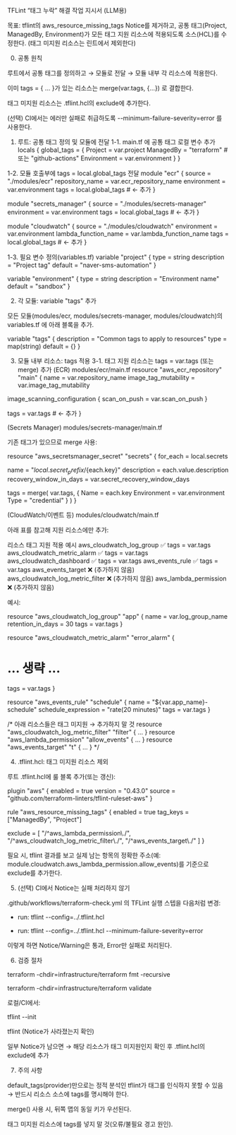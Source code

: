 TFLint “태그 누락” 해결 작업 지시서 (LLM용)

목표:
tflint의 aws_resource_missing_tags Notice를 제거하고, 공통 태그(Project, ManagedBy, Environment)가 모든 태그 지원 리소스에 적용되도록 소스(HCL)를 수정한다.
(태그 미지원 리소스는 린트에서 제외한다)

0) 공통 원칙

루트에서 공통 태그를 정의하고 → 모듈로 전달 → 모듈 내부 각 리소스에 적용한다.

이미 tags = { ... }가 있는 리소스는 merge(var.tags, {...}) 로 결합한다.

태그 미지원 리소스는 .tflint.hcl의 exclude에 추가한다.

(선택) CI에서는 에러만 실패로 취급하도록 --minimum-failure-severity=error 를 사용한다.

1) 루트: 공통 태그 정의 및 모듈에 전달
1-1. main.tf 에 공통 태그 로컬 변수 추가
locals {
  global_tags = {
    Project     = var.project
    ManagedBy   = "terraform"      # 또는 "github-actions"
    Environment = var.environment
  }
}

1-2. 모듈 호출부에 tags = local.global_tags 전달
module "ecr" {
  source           = "./modules/ecr"
  repository_name  = var.ecr_repository_name
  environment      = var.environment
  tags             = local.global_tags          # ← 추가
}

module "secrets_manager" {
  source      = "./modules/secrets-manager"
  environment = var.environment
  tags        = local.global_tags               # ← 추가
}

module "cloudwatch" {
  source               = "./modules/cloudwatch"
  environment          = var.environment
  lambda_function_name = var.lambda_function_name
  tags                 = local.global_tags      # ← 추가
}

1-3. 필요 변수 정의(variables.tf)
variable "project" {
  type        = string
  description = "Project tag"
  default     = "naver-sms-automation"
}

variable "environment" {
  type        = string
  description = "Environment name"
  default     = "sandbox"
}

2) 각 모듈: variable "tags" 추가

모든 모듈(modules/ecr, modules/secrets-manager, modules/cloudwatch)의 variables.tf 에 아래 블록을 추가.

variable "tags" {
  description = "Common tags to apply to resources"
  type        = map(string)
  default     = {}
}

3) 모듈 내부 리소스: tags 적용
3-1. 태그 지원 리소스는 tags = var.tags (또는 merge) 추가
(ECR) modules/ecr/main.tf
resource "aws_ecr_repository" "main" {
  name                 = var.repository_name
  image_tag_mutability = var.image_tag_mutability

  image_scanning_configuration {
    scan_on_push = var.scan_on_push
  }

  tags = var.tags   # ← 추가
}

(Secrets Manager) modules/secrets-manager/main.tf

기존 태그가 있으므로 merge 사용:

resource "aws_secretsmanager_secret" "secrets" {
  for_each = local.secrets

  name                    = "${local.secret_prefix}/${each.key}"
  description             = each.value.description
  recovery_window_in_days = var.secret_recovery_window_days

  tags = merge(
    var.tags,
    {
      Name        = each.key
      Environment = var.environment
      Type        = "credential"
    }
  )
}

(CloudWatch/이벤트 등) modules/cloudwatch/main.tf

아래 표를 참고해 지원 리소스에만 추가:

리소스	태그 지원	적용 예시
aws_cloudwatch_log_group	✅	tags = var.tags
aws_cloudwatch_metric_alarm	✅	tags = var.tags
aws_cloudwatch_dashboard	✅	tags = var.tags
aws_events_rule	✅	tags = var.tags
aws_events_target	❌	(추가하지 않음)
aws_cloudwatch_log_metric_filter	❌	(추가하지 않음)
aws_lambda_permission	❌	(추가하지 않음)

예시:

resource "aws_cloudwatch_log_group" "app" {
  name              = var.log_group_name
  retention_in_days = 30
  tags              = var.tags
}

resource "aws_cloudwatch_metric_alarm" "error_alarm" {
  # ... 생략 ...
  tags = var.tags
}

resource "aws_events_rule" "schedule" {
  name                = "${var.app_name}-schedule"
  schedule_expression = "rate(20 minutes)"
  tags                = var.tags
}

/* 아래 리소스들은 태그 미지원 → 추가하지 말 것
resource "aws_cloudwatch_log_metric_filter" "filter" { ... }
resource "aws_lambda_permission" "allow_events" { ... }
resource "aws_events_target" "t" { ... }
*/

4) .tflint.hcl: 태그 미지원 리소스 제외

루트 .tflint.hcl에 룰 블록 추가(또는 갱신):

plugin "aws" {
  enabled = true
  version = "0.43.0"
  source  = "github.com/terraform-linters/tflint-ruleset-aws"
}

rule "aws_resource_missing_tags" {
  enabled  = true
  tag_keys = ["ManagedBy", "Project"]

  exclude = [
    "/^aws_lambda_permission\\./",
    "/^aws_cloudwatch_log_metric_filter\\./",
    "/^aws_events_target\\./"
  ]
}


필요 시, tflint 결과를 보고 실제 남는 항목의 정확한 주소(예: module.cloudwatch.aws_lambda_permission.allow_events)를 기준으로 exclude를 추가한다.

5) (선택) CI에서 Notice는 실패 처리하지 않기

.github/workflows/terraform-check.yml 의 TFLint 실행 스텝을 다음처럼 변경:

- run: tflint --config=../.tflint.hcl
+ run: tflint --config=../.tflint.hcl --minimum-failure-severity=error


이렇게 하면 Notice/Warning은 통과, Error만 실패로 처리된다.

6) 검증 절차

terraform -chdir=infrastructure/terraform fmt -recursive

terraform -chdir=infrastructure/terraform validate

로컬/CI에서:

tflint --init

tflint (Notice가 사라졌는지 확인)

일부 Notice가 남으면 → 해당 리소스가 태그 미지원인지 확인 후 .tflint.hcl의 exclude에 추가

7) 주의 사항

default_tags(provider)만으로는 정적 분석인 tflint가 태그를 인식하지 못할 수 있음 → 반드시 리소스 소스에 tags를 명시해야 한다.

merge() 사용 시, 뒤쪽 맵의 동일 키가 우선된다.

태그 미지원 리소스에 tags를 넣지 말 것(오류/불필요 경고 원인).